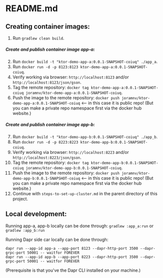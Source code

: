 # README.md

## Creating container images:
1. Run `gradlew clean build`.
##### Create and publish container image app-a: 
2. Run `docker build -t "ktor-demo-app-a:0.0.1-SNAPSHOT-coiuq" ./app_a`.
3. Run `docker run -d -p 8123:8123 ktor-demo-app-a:0.0.1-SNAPSHOT-coiuq`.
4. Verify working via browser: `http://localhost:8123` and/or `http://localhost:8123/json/gson`.
5. Tag the remote repository: `docker tag ktor-demo-app-a:0.0.1-SNAPSHOT-coiuq joramnv/ktor-demo-app-a:0.0.1-SNAPSHOT-coiuq`.
6. Push the image to the remote repository: `docker push joramnv/ktor-demo-app-a:0.0.1-SNAPSHOT-coiuq` <-- in this case it is public repo! (But you can make a private repo namespace first via the docker hub website.)
##### Create and publish container image app-b:
7. Run `docker build -t "ktor-demo-app-b:0.0.1-SNAPSHOT-coiuq" ./app_b`.
8. Run `docker run -d -p 8223:8223 ktor-demo-app-b:0.0.1-SNAPSHOT-coiuq`.
9. Verify working via browser: `http://localhost:8223` and/or `http://localhost:8223/json/gson`.
10. Tag the remote repository: `docker tag ktor-demo-app-b:0.0.1-SNAPSHOT-coiuq joramnv/ktor-demo-app-b:0.0.1-SNAPSHOT-coiuq`.
11. Push the image to the remote repository: `docker push joramnv/ktor-demo-app-b:0.0.1-SNAPSHOT-coiuq` <-- in this case it is public repo! (But you can make a private repo namespace first via the docker hub website.)
12. Continue with `steps-to-set-up-cluster.md` in the parent directory of this project.



## Local development:
Running app-a, app-b locally can be done through: `gradlew :app_a:run` or `gradlew :app_b:run`

Running Dapr side car locally can be done through:
```
dapr run --app-id app-a --app-port 8123 --dapr-http-port 3500 --dapr-grpc-port 50001 -- waitfor FOREVER
dapr run --app-id app-b --app-port 8223 --dapr-http-port 3500 --dapr-grpc-port 50001 -- waitfor FOREVER
```
(Prerequisite is that you've the Dapr CLI installed on your machine.)
